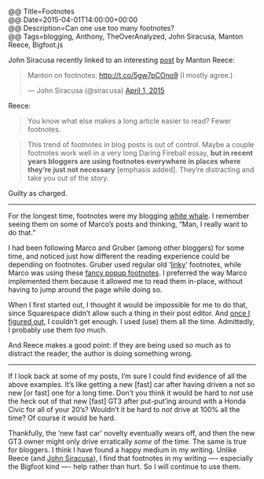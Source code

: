 @@ Title=Footnotes  
@@ Date=2015-04-01T14:00:00+00:00  
@@ Description=Can one use too many footnotes?  
@@ Tags=blogging, Anthony, TheOverAnalyzed, John Siracusa, Manton Reece, Bigfoot.js  

John Siracusa recently linked to an interesting [post][manton] by Manton Reece:

<blockquote class="twitter-tweet tw-align-center" lang="en"><p>Manton on footnotes: <a href="http://t.co/5gw7pCOno9">http://t.co/5gw7pCOno9</a> (I mostly agree.)</p>&mdash; John Siracusa (@siracusa) <a href="https://twitter.com/siracusa/status/583316200383492096">April 1, 2015</a></blockquote>
<script async src="//platform.twitter.com/widgets.js" charset="utf-8"></script>

Reece:
>You know what else makes a long article easier to read? Fewer footnotes.

>This trend of footnotes in blog posts is out of control. Maybe a couple footnotes work well in a very long Daring Fireball essay, **but in recent years bloggers are using footnotes everywhere in places where they’re just not necessary** [emphasis added]. They’re distracting and take you out of the story.

Guilty as charged.

***

For the longest time, footnotes were my blogging [white whale][urbanup]. I remember seeing them on some of Marco’s posts and thinking, “Man, I really want to do that.”

I had been following Marco and Gruber (among other bloggers) for some time, and noticed just how different the reading experience could be depending on footnotes. Gruber used regular old ‘[linky][daringfireball]’ footnotes, while Marco was using these [fancy popup footnotes][marco]. I preferred the way Marco implemented them because it allowed me to read them in-place, without having to jump around the page while doing so.  

When I first started out, I thought it would be impossible for me to do that, since Squarespace didn’t allow such a thing in their post editor. And [once I figured out][theoveranalyzed 2], I couldn’t get enough. I used (use) them all the time. Admittedly, I probably use them *too* much. 

And Reece makes a good point: if they are being used so much as to distract the reader, the author is doing something wrong. 

***

If I look back at some of my posts, I’m sure I could find evidence of all the above examples. It’s like getting a new [fast] car after having driven a not so new [or fast] one for a long time. Don’t you think it would be hard to *not* use the heck out of that new [fast] GT3 after put-put’ing around with a Honda Civic for all of your 20’s? Wouldn’t it be hard to *not* drive at 100% all the time? Of course it would be hard. 

Thankfully, the ‘new fast car’ novelty eventually wears off, and then the new GT3 owner might only drive erratically *some* of the time. The same is true for bloggers. I think I have found a happy medium in my writing. Unlike Reece (and [John Siracusa][5by5]), I find that footnotes in my writing —- especially the Bigfoot kind —- help rather than hurt. So I will continue to use them.

[5by5]: http://5by5.tv/hypercritical/23
[daringfireball]: http://daringfireball.net/2015/03/apple_watch_prelude#fn1-2015-03-07
[manton]: http://www.manton.org/2015/03/footnotes.html
[marco]: http://www.marco.org/2014/12/05/how-overcast-asks-for-reviews#fnref:pxx04GsSg1
[theoveranalyzed 2]: /2015/1/31/bigfoot-footnotes-in-squarespace
[urbanup]: http://white-whale.urbanup.com/5468452
